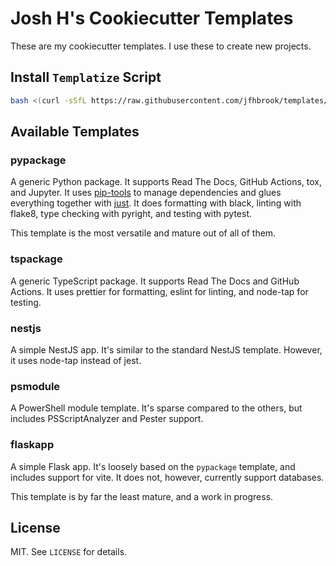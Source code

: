 # Josh H's Cookiecutter Templates

These are my cookiecutter templates. I use these to create new projects.

## Install `Templatize` Script

```bash
bash <(curl -sSfL https://raw.githubusercontent.com/jfhbrook/templates/main/install.sh)
```

## Available Templates

### pypackage

A generic Python package. It supports Read The Docs, GitHub Actions, tox, and
Jupyter. It uses [pip-tools](https://github.com/jazzband/pip-tools) to manage
dependencies and glues everything together with
[just](https://github.com/casey/just). It does formatting with black, linting
with flake8, type checking with pyright, and testing with pytest.

This template is the most versatile and mature out of all of them.

### tspackage

A generic TypeScript package. It supports Read The Docs and GitHub Actions.
It uses prettier for formatting, eslint for linting, and node-tap for testing.

### nestjs

A simple NestJS app. It's similar to the standard NestJS template. However,
it uses node-tap instead of jest.

### psmodule

A PowerShell module template. It's sparse compared to the others, but includes
PSScriptAnalyzer and Pester support.

### flaskapp

A simple Flask app. It's loosely based on the `pypackage` template, and
includes support for vite. It does not, however, currently support databases.

This template is by far the least mature, and a work in progress.

## License

MIT. See `LICENSE` for details.
